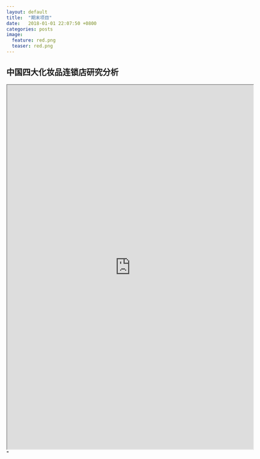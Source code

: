 ```yaml
---  
layout: default  
title:  "期末项目"  
date:   2018-01-01 22:07:50 +0800  
categories: posts
image:
  feature: red.png
  teaser: red.png
---  
```


## 中国四大化妆品连锁店研究分析
<iframe src="https://public.tableau.com/shared/CWN8P7G9H?:display_count=yes&publish=yes/Dashboard1?:showVizHome=no&:embed=true"
				width="645" height="955"></iframe>"

				
				
